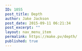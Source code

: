 ```yaml
---
ID: 1055
post_title: Depth
author: Jake Jackson
post_date: 2015-09-11 06:21:34
post_excerpt: ""
layout: nav_menu_item
permalink: https://make.pv/depth/
published: true
---
```

